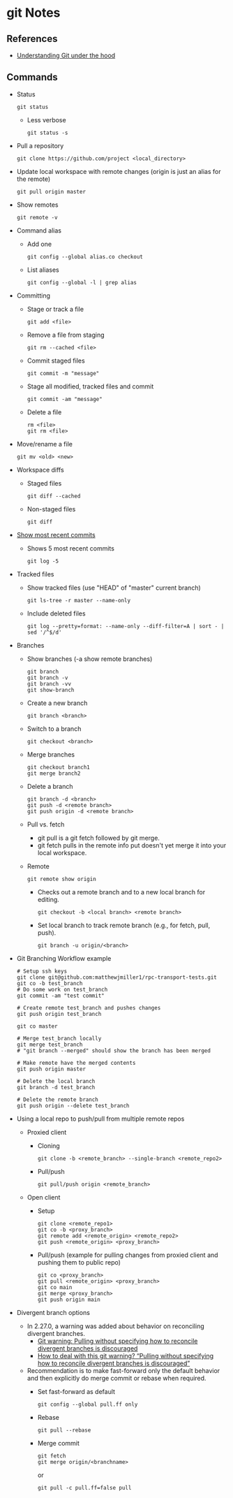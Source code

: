 # git Notes

## References

- [Understanding Git under the hood](https://medium.com/swlh/understanding-git-under-the-hood-b1aeae1d02f5)

## Commands

- Status

    ```
    git status
    ```

    - Less verbose

        ```
        git status -s
        ```

- Pull a repository

    ```
    git clone https://github.com/project <local_directory>
    ```

- Update local workspace with remote changes (origin is just an alias for the
  remote)

    ```
    git pull origin master
    ```

- Show remotes

    ```
    git remote -v
    ```

- Command alias
    - Add one

        ```
        git config --global alias.co checkout
        ```

    - List aliases

        ```
        git config --global -l | grep alias
        ```

- Committing
    - Stage or track a file

        ```
        git add <file>
        ```

    - Remove a file from staging

        ```
        git rm --cached <file>
        ```

    - Commit staged files

        ```
        git commit -m "message"
        ```

    - Stage all modified, tracked files and commit

        ```
        git commit -am "message"
        ```

    - Delete a file

        ```
        rm <file>
        git rm <file>
        ```

- Move/rename a file

    ```
    git mv <old> <new>
    ```

- Workspace diffs
    - Staged files

        ```
        git diff --cached
        ```

    - Non-staged files

        ```
        git diff
        ```

- [Show most recent commits](https://git-scm.com/book/en/v2/Git-Basics-Viewing-the-Commit-History)
    - Shows 5 most recent commits

        ```
        git log -5
        ```

- Tracked files
    - Show tracked files (use "HEAD" of "master" current branch)

        ```
        git ls-tree -r master --name-only
        ```

    - Include deleted files

        ```
        git log --pretty=format: --name-only --diff-filter=A | sort - | sed '/^$/d'
        ```

- Branches
    - Show branches (-a show remote branches)

        ```
        git branch
        git branch -v
        git branch -vv
        git show-branch
        ```

    - Create a new branch

        ```
        git branch <branch>
        ```

    - Switch to a branch

        ```
        git checkout <branch>
        ```

    - Merge branches

        ```
        git checkout branch1
        git merge branch2
        ```

    - Delete a branch

        ```
        git branch -d <branch>
        git push -d <remote branch>
        git push origin -d <remote branch>
        ```

    - Pull vs. fetch
        - git pull is a git fetch followed by git merge.
        - git fetch pulls in the remote info put doesn't yet merge it into your
          local workspace.
    - Remote

        ```
        git remote show origin
        ```

        - Checks out a remote branch and to a new local branch for editing.

            ```
            git checkout -b <local branch> <remote branch>
            ```

        - Set local branch to track remote branch (e.g., for fetch, pull, push).

            ```
            git branch -u origin/<branch>
            ```

- Git Branching Workflow example

    ```
    # Setup ssh keys
    git clone git@github.com:matthewjmiller1/rpc-transport-tests.git
    git co -b test_branch
    # Do some work on test_branch
    git commit -am "test commit"

    # Create remote test_branch and pushes changes
    git push origin test_branch

    git co master

    # Merge test_branch locally
    git merge test_branch
    # "git branch --merged" should show the branch has been merged

    # Make remote have the merged contents
    git push origin master

    # Delete the local branch
    git branch -d test_branch

    # Delete the remote branch
    git push origin --delete test_branch
    ```

- Using a local repo to push/pull from multiple remote repos
    - Proxied client
        - Cloning

            ```
            git clone -b <remote_branch> --single-branch <remote_repo2>
            ```

        - Pull/push

            ```
            git pull/push origin <remote_branch>
            ```

    - Open client
        - Setup

            ```
            git clone <remote_repo1>
            git co -b <proxy_branch>
            git remote add <remote_origin> <remote_repo2>
            git push <remote_origin> <proxy_branch>
            ```

        - Pull/push (example for pulling changes from proxied client and pushing
          them to public repo)

            ```
            git co <proxy_branch>
            git pull <remote_origin> <proxy_branch>
            git co main
            git merge <proxy_branch>
            git push origin main
            ```

- Divergent branch options
    - In 2.27.0, a warning was added about behavior on reconciling divergent
      branches.
        - [Git warning: Pulling without specifying how to reconcile divergent
          branches is discouraged](https://salferrarello.com/git-warning-pulling-without-specifying-how-to-reconcile-divergent-branches-is-discouraged/)
        - [How to deal with this git warning? “Pulling without specifying how to
          reconcile divergent branches is
          discouraged”](https://stackoverflow.com/questions/62653114/how-to-deal-with-this-git-warning-pulling-without-specifying-how-to-reconcile)
    - Recommendation is to make fast-forward only the default behavior and then
      explicitly do merge commit or rebase when required.
        - Set fast-forward as default

            ```
            git config --global pull.ff only
            ```

        - Rebase

            ```
            git pull --rebase
            ```

        - Merge commit

            ```
            git fetch
            git merge origin/<branchname>
            ```

            or

            ```
            git pull -c pull.ff=false pull
            ```
